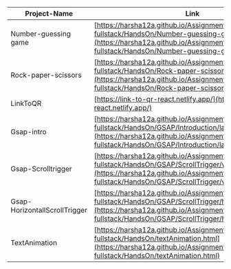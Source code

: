 | Project-Name | Link |
|--------------|------|
|Number-guessing game|[https://harsha12a.github.io/Assignments-of-fullstack/HandsOn/Number-guessing-game/](https://harsha12a.github.io/Assignments-of-fullstack/HandsOn/Number-guessing-game/)|
|Rock-paper-scissors|[https://harsha12a.github.io/Assignments-of-fullstack/HandsOn/Rock-paper-scissors/](https://harsha12a.github.io/Assignments-of-fullstack/HandsOn/Rock-paper-scissors/)|
|LinkToQR|[https://link-to-qr-react.netlify.app/](https://link-to-qr-react.netlify.app/)|
|Gsap-intro|[https://harsha12a.github.io/Assignments-of-fullstack/HandsOn/GSAP/Introduction/landPage.html](https://harsha12a.github.io/Assignments-of-fullstack/HandsOn/GSAP/Introduction/landPage.html)|
|Gsap-Scrolltrigger|[https://harsha12a.github.io/Assignments-of-fullstack/HandsOn/GSAP/ScrollTrigger/verticalScroll.html](https://harsha12a.github.io/Assignments-of-fullstack/HandsOn/GSAP/ScrollTrigger/verticalScroll.html)|
|Gsap-HorizontallScrollTrigger|[https://harsha12a.github.io/Assignments-of-fullstack/HandsOn/GSAP/ScrollTrigger/horizontalScroll.html](https://harsha12a.github.io/Assignments-of-fullstack/HandsOn/GSAP/ScrollTrigger/horizontalScroll.html)|
|TextAnimation|[https://harsha12a.github.io/Assignments-of-fullstack/HandsOn/textAnimation.html](https://harsha12a.github.io/Assignments-of-fullstack/HandsOn/textAnimation.html)|